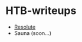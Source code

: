 # HTB-writeups

- [Resolute](https://github.com/flast101/HTB-writeups/tree/master/resolute)
- Sauna (soon...)
